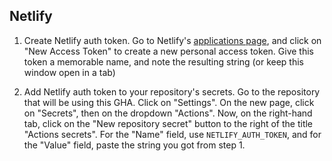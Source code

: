 ## Netlify 

1. Create Netlify auth token. Go to Netlify's [applications page](https://app.netlify.com/user/applications), and click on "New Access Token" to create a new personal access token.
Give this token a memorable name, and note the resulting string (or keep this window open in a tab)

2. Add Netlify auth token to your repository's secrets. Go to the repository that will be using this GHA. Click on "Settings". On the new page, click on "Secrets", then on the dropdown "Actions". Now, on the right-hand tab, click on the "New repository secret" button to the right of the title "Actions secrets". For the "Name" field, use `NETLIFY_AUTH_TOKEN`, and for the "Value" field, paste the string you got from step 1.

